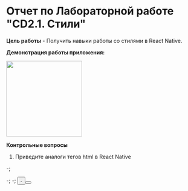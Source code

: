 
# Отчет по Лабораторной работе "CD2.1. Стили"

**Цель работы** - Получить навыки работы со стилями в React Native.

**Демонстрация работы приложения:**

<img src="https://user-images.githubusercontent.com/90133237/160714025-d53b78b7-73c0-41e6-8697-470206fb676c.jpg" width="200" />

**Контрольные вопросы**

1. Приведите аналоги тегов html в React Native

<div>-<View>; <p>-<Text>; <img>-<Image>; <button>-<Button>



